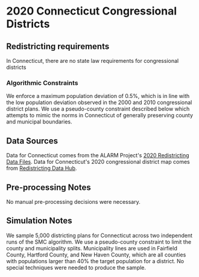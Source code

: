 # 2020 Connecticut Congressional Districts

## Redistricting requirements
In Connecticut, there are no state law requirements for congressional districts

### Algorithmic Constraints
We enforce a maximum population deviation of 0.5%, which is in line with the low population deviation observed in the 2000 and 2010 congressional district plans.
We use a pseudo-county constraint described below which attempts to mimic the norms in Connecticut of generally preserving county and municipal boundaries.

## Data Sources
Data for Connecticut comes from the ALARM Project's [2020 Redistricting Data Files](https://alarm-redist.github.io/posts/2021-08-10-census-2020/).
Data for Connecticut's 2020 congressional district map comes from [Redistricting Data Hub](https://redistrictingdatahub.org/dataset/2022-connecticut-congressional-districts-approved-plan/).

## Pre-processing Notes
No manual pre-processing decisions were necessary.

## Simulation Notes
We sample 5,000 districting plans for Connecticut across two independent runs of the SMC algorithm.
We use a pseudo-county constraint to limit the county and municipality splits.
Municipality lines are used in Fairfield County, Hartford County, and New Haven County, which are all counties with populations larger than 40% the target population for a district.
No special techniques were needed to produce the sample.

